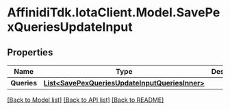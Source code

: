 # AffinidiTdk.IotaClient.Model.SavePexQueriesUpdateInput

## Properties

Name | Type | Description | Notes
------------ | ------------- | ------------- | -------------
**Queries** | [**List&lt;SavePexQueriesUpdateInputQueriesInner&gt;**](SavePexQueriesUpdateInputQueriesInner.md) |  | [optional] 

[[Back to Model list]](../README.md#documentation-for-models) [[Back to API list]](../README.md#documentation-for-api-endpoints) [[Back to README]](../README.md)

